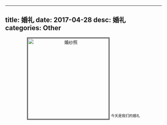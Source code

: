 ---------------
title: 婚礼
date: 2017-04-28
desc:  婚礼
categories: Other
---------------
<center>
    <image alt='婚纱照' src='//pic01.kail.xyz/images/other/wedding/1.jpg' style='width:260px; border: 3px solid #666;margin-bottom: -20px;'>
    <sup>今天是我们的婚礼</sup>
</center>

<!--more-->



<!--center>
​
爱是初次相见时的回眸
爱是初次相见后的等候

爱是每夜聊不完的QQ
爱是教室座位你前我后

爱是每晚22点的校园小道
爱是我推着车 你左我右

爱是在公交上你依偎在我胸前
爱是在列车上你靠在我的肩头

爱是酒醉时你为我捶背
爱是伤心时你为我泪流

爱是不远万里的陪伴
爱是不离不弃的厮守

你总是问我爱不爱你
可能是我爱你还不够
</center-->